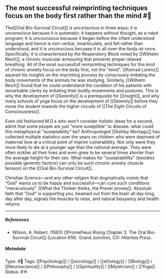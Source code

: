 ## The most successful reimprinting techniques focus on the body first rather than the mind  #🧠 

The[[Oral Bio-Survival Circuit]] is unconscious in three ways; it is unconscious because it is automatic: it happens without thought, as a robot program; It is uncounsious because it began before the infant understood language and hence is non-verbal, innarticulate, and felt rather than understood; and it is unconscious becuase it is all-over-the-body-at-once. Specifically, it is characterised by the Resperatory Block noted by [[Wilhelm Reich]]; a chronic muscular armouring that prevents proper relaxed breathing. All of the most successfull reimprinting techniques for this kind of chronic anxiety focus on the body first, not the "mind". [[Konrad Lorenz]] aquired his insights on the imprinting process by consciously imitating the body movements of the animals he was studying. Similarly, [[Wilhelm Reich]] found that he could understand the condition of his patients with remarkable clarity by imitating their bodily movements and postures. This is why the development of [[Serenity]] is a prerequisite for [[insight]], and why many schools of yoga focus on the development of [[Serenity]] before they move the student towards the higher circuits of [[The Eight Circuits of Consciousness]]. 

Even old fashioned M.D.s who won't consider holistic ideas for a second, admit that some people are just "more suseptible" to disease. what could this metaphysical "suseptability" be? Anthropologist [[Ashley Montagu]] has collected multiple statistics over the years on children who were deprived of maternal love at a critical point of imprint vulnerablility. Not only were they more likely to die at a younger age than the national average. They were often sicklier all their lives and even grew to be several times shorter than the average height for their sex. What makes for "suseptabililty" (besidies possible genentic factors) can only be such chronic anxiety (muscle tension) on the [[Oral Bio-Survival Circuit]].

Christian Science—and any other religion that dogmatically insists that "God" wants us to be happy and successful—can cure such conditions "meraculously". [[What the Thinker thinks, the Prover proves]]. Absolute faith that "God" is supporting you, beamed out from the brain all day long, day after day, signals the muscles to relax, and natural bouyancy and health returns

___

##### References

- Wilson, A. Robert. (1983) [[Prometheus Rising Chapter 3. The Oral Bio-Survival Circuit]] (Location 616). Grand Junction, CO: _Hilaritas Press_.

##### Metadata

Type: #🔴 
Tags: [[Psychology]] / [[sociology]] / [[ethology]] / [[Biology]] / [[Neuroscience]] / [[Philosophy]] / [[Spirituality]] / [[Mysticism]] / [[Yoga]]
Status: #☀️ 
